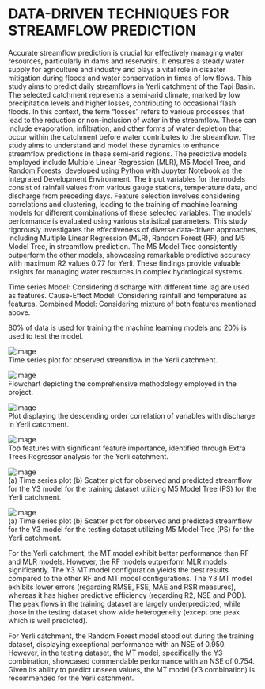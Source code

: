 # DATA-DRIVEN TECHNIQUES FOR STREAMFLOW PREDICTION 
Accurate streamflow prediction is crucial for effectively managing water resources, particularly in dams and reservoirs. It ensures a steady water supply for agriculture and industry and plays a vital role in disaster mitigation during floods and water conservation in times of low flows. This study aims to predict daily streamflows in Yerli catchment of the Tapi Basin. The selected catchment represents a semi-arid climate, marked by low precipitation levels and higher losses, contributing to occasional flash floods. In this context, the term “losses” refers to various processes that lead to the reduction or non-inclusion of water in the streamflow. These can include evaporation, infiltration, and other forms of water depletion that occur within the catchment before water contributes to the streamflow. The study aims to understand and model these dynamics to enhance streamflow predictions in these semi-arid regions. The predictive models employed include Multiple Linear Regression (MLR), M5 Model Tree, and Random Forests, developed using Python with Jupyter Notebook as the Integrated Development Environment. The input variables for the models consist of rainfall values from various gauge stations, temperature data, and discharge from preceding days. Feature selection involves considering correlations and clustering, leading to the training of machine learning models for different combinations of these selected variables. The models’ performance is evaluated using various statistical parameters. This study rigorously investigates the effectiveness of diverse data-driven approaches, including Multiple Linear Regression (MLR), Random Forest (RF), and M5 Model Tree, in streamflow prediction. The M5 Model Tree consistently outperform the other models, showcasing remarkable predictive accuracy with maximum R2 values 0.77 for Yerli. These findings provide valuable insights for managing water resources in complex hydrological systems.

Time series Model: Considering discharge with different time lag are used as features.
Cause-Effect Model: Considering rainfall and temperature as features.
Combined Model: Considering mixture of both features mentioned above.

80% of data is used for training the machine learning models and 20% is used to test the model.

![image](https://github.com/kallepalli-Deepak/DATA-DRIVEN-TECHNIQUES-FOR-STREAMFLOW-PREDICTION-/assets/144247554/9eb6b3b3-6126-4530-9238-5f98faee7583)<br/>
Time series plot for observed streamflow in the Yerli catchment.


![image](https://github.com/kallepalli-Deepak/DATA-DRIVEN-TECHNIQUES-FOR-STREAMFLOW-PREDICTION-/assets/144247554/26be0f1a-db39-4e4e-bb62-a00be28090e0) <br/>
Flowchart depicting the comprehensive methodology employed in the project.

![image](https://github.com/kallepalli-Deepak/DATA-DRIVEN-TECHNIQUES-FOR-STREAMFLOW-PREDICTION-/assets/144247554/cfed43d2-fc61-46ce-a56a-78e4ac8bfade)<br/>
Plot displaying the descending order correlation of variables with discharge in Yerli catchment.

![image](https://github.com/kallepalli-Deepak/DATA-DRIVEN-TECHNIQUES-FOR-STREAMFLOW-PREDICTION-/assets/144247554/8c9bdeba-480f-4fe3-857a-edbbc38de33b)<br/>
Top features with significant feature importance, identified through Extra Trees Regressor analysis for the Yerli catchment.

![image](https://github.com/kallepalli-Deepak/DATA-DRIVEN-TECHNIQUES-FOR-STREAMFLOW-PREDICTION-/assets/144247554/5d4a5d5e-1e31-4f0f-9497-9dbba3cb8bd0)<br/>
(a) Time series plot (b) Scatter plot for observed and predicted streamflow for the Y3 model for the training dataset utilizing M5 Model Tree (PS) for the Yerli catchment.

![image](https://github.com/kallepalli-Deepak/DATA-DRIVEN-TECHNIQUES-FOR-STREAMFLOW-PREDICTION-/assets/144247554/c6b9a747-0ec4-4479-afaa-2a71fc81cc97)<br/>
(a) Time series plot (b) Scatter plot for observed and predicted streamflow for the Y3 model for the testing dataset utilizing M5 Model Tree (PS) for the Yerli catchment.


For the Yerli catchment, the MT model exhibit better performance than RF and MLR models. However, the RF models outperform MLR models significantly. The Y3 MT model configuration yields the best results compared to the other RF and MT model configurations. The Y3 MT model exhibits lower errors (regarding RMSE, FSE, MAE and RSR measures), whereas it has higher predictive efficiency (regarding R2, NSE and POD). The peak flows in the training dataset are largely underpredicted, while those in the testing dataset show wide heterogeneity (except one peak which is well predicted).

For Yerli catchment, the Random Forest model stood out during the training dataset, displaying exceptional performance with an NSE of 0.950. However, in the testing dataset, the MT model, specifically the Y3 combination, showcased commendable performance with an NSE of 0.754. Given its ability to predict unseen values, the MT model (Y3 combination) is recommended for the Yerli catchment.







